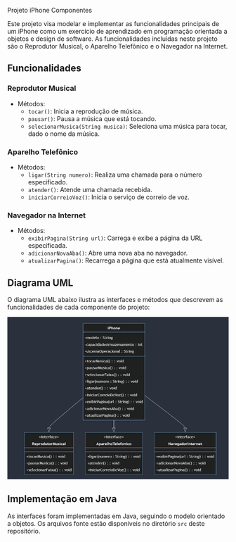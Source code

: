  Projeto iPhone Componentes

Este projeto visa modelar e implementar as funcionalidades principais de um iPhone como um exercício de aprendizado em programação orientada a objetos e design de software. As funcionalidades incluídas neste projeto são o Reprodutor Musical, o Aparelho Telefônico e o Navegador na Internet.

## Funcionalidades

### Reprodutor Musical
- Métodos:
  - `tocar()`: Inicia a reprodução de música.
  - `pausar()`: Pausa a música que está tocando.
  - `selecionarMusica(String musica)`: Seleciona uma música para tocar, dado o nome da música.

### Aparelho Telefônico
- Métodos:
  - `ligar(String numero)`: Realiza uma chamada para o número especificado.
  - `atender()`: Atende uma chamada recebida.
  - `iniciarCorreioVoz()`: Inicia o serviço de correio de voz.

### Navegador na Internet
- Métodos:
  - `exibirPagina(String url)`: Carrega e exibe a página da URL especificada.
  - `adicionarNovaAba()`: Abre uma nova aba no navegador.
  - `atualizarPagina()`: Recarrega a página que está atualmente visível.

## Diagrama UML

O diagrama UML abaixo ilustra as interfaces e métodos que descrevem as funcionalidades de cada componente do projeto:

![Diagrama UML do Projeto iPhone](image.png)

## Implementação em Java

As interfaces foram implementadas em Java, seguindo o modelo orientado a objetos. Os arquivos fonte estão disponíveis no diretório `src` deste repositório.

